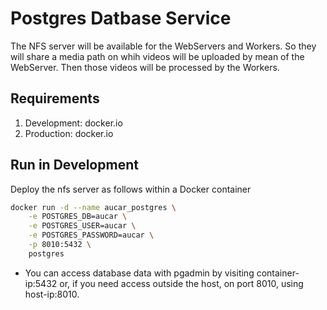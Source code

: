 # Postgres Datbase Service

The NFS server will be available for the WebServers and Workers. So they will share a media path on whih videos will be uploaded by mean of the WebServer. Then those videos will be processed by the Workers.

## Requirements

1. Development: docker.io
2. Production: docker.io

## Run in Development

Deploy the nfs server as follows within a Docker container

```sh
docker run -d --name aucar_postgres \
	-e POSTGRES_DB=aucar \
	-e POSTGRES_USER=aucar \
	-e POSTGRES_PASSWORD=aucar \
	-p 8010:5432 \
	postgres
```

* You can access database data with pgadmin by visiting container-ip:5432 or, if you need access outside the host, on port 8010, using host-ip:8010.